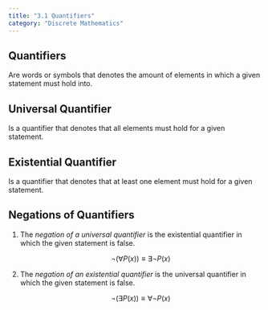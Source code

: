 ```yaml
---
title: "3.1 Quantifiers"
category: "Discrete Mathematics"
---
```


## Quantifiers
Are words or symbols that denotes the amount of elements in 
which a given statement must hold into.

## Universal Quantifier
Is a quantifier that denotes that all elements must hold for 
a given statement.

## Existential Quantifier
Is a quantifier that denotes that at least one element must 
hold for a given statement.

## Negations of Quantifiers
1. The *negation of a universal quantifier* is the existential 
   quantifier in which the given statement is false.
   
   $$\lnot(\forall P(x)) \equiv \exists \lnot P(x)$$

2. The *negation of an existential quantifier* is the universal 
   quantifier in which the given statement is false.

   $$\lnot(\exists P(x)) \equiv \forall \lnot P(x)$$